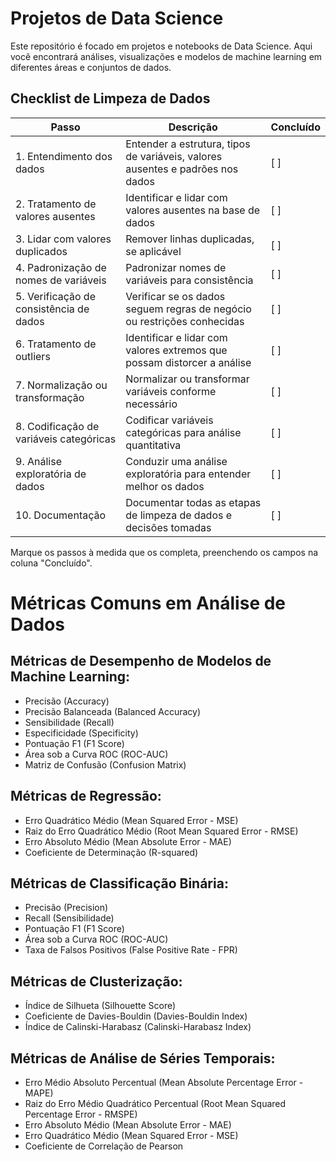 # Projetos de Data Science

Este repositório é focado em projetos e notebooks de Data Science. Aqui você encontrará análises, visualizações e modelos de machine learning em diferentes áreas e conjuntos de dados.

## Checklist de Limpeza de Dados

| Passo                                   | Descrição                                                                      | Concluído |
|-----------------------------------------|--------------------------------------------------------------------------------|------------|
| 1. Entendimento dos dados              | Entender a estrutura, tipos de variáveis, valores ausentes e padrões nos dados  | [ ]        |
| 2. Tratamento de valores ausentes      | Identificar e lidar com valores ausentes na base de dados                       | [ ]        |
| 3. Lidar com valores duplicados        | Remover linhas duplicadas, se aplicável                                         | [ ]        |
| 4. Padronização de nomes de variáveis  | Padronizar nomes de variáveis para consistência                                 | [ ]        |
| 5. Verificação de consistência de dados | Verificar se os dados seguem regras de negócio ou restrições conhecidas        | [ ]        |
| 6. Tratamento de outliers              | Identificar e lidar com valores extremos que possam distorcer a análise         | [ ]        |
| 7. Normalização ou transformação       | Normalizar ou transformar variáveis conforme necessário                         | [ ]        |
| 8. Codificação de variáveis categóricas| Codificar variáveis categóricas para análise quantitativa                       | [ ]        |
| 9. Análise exploratória de dados       | Conduzir uma análise exploratória para entender melhor os dados                 | [ ]        |
| 10. Documentação                        | Documentar todas as etapas de limpeza de dados e decisões tomadas              | [ ]        |

Marque os passos à medida que os completa, preenchendo os campos na coluna "Concluído".

# Métricas Comuns em Análise de Dados

## Métricas de Desempenho de Modelos de Machine Learning:
- Precisão (Accuracy)
- Precisão Balanceada (Balanced Accuracy)
- Sensibilidade (Recall)
- Especificidade (Specificity)
- Pontuação F1 (F1 Score)
- Área sob a Curva ROC (ROC-AUC)
- Matriz de Confusão (Confusion Matrix)

## Métricas de Regressão:
- Erro Quadrático Médio (Mean Squared Error - MSE)
- Raiz do Erro Quadrático Médio (Root Mean Squared Error - RMSE)
- Erro Absoluto Médio (Mean Absolute Error - MAE)
- Coeficiente de Determinação (R-squared)

## Métricas de Classificação Binária:
- Precisão (Precision)
- Recall (Sensibilidade)
- Pontuação F1 (F1 Score)
- Área sob a Curva ROC (ROC-AUC)
- Taxa de Falsos Positivos (False Positive Rate - FPR)

## Métricas de Clusterização:
- Índice de Silhueta (Silhouette Score)
- Coeficiente de Davies-Bouldin (Davies-Bouldin Index)
- Índice de Calinski-Harabasz (Calinski-Harabasz Index)

## Métricas de Análise de Séries Temporais:
- Erro Médio Absoluto Percentual (Mean Absolute Percentage Error - MAPE)
- Raiz do Erro Médio Quadrático Percentual (Root Mean Squared Percentage Error - RMSPE)
- Erro Absoluto Médio (Mean Absolute Error - MAE)
- Erro Quadrático Médio (Mean Squared Error - MSE)
- Coeficiente de Correlação de Pearson

